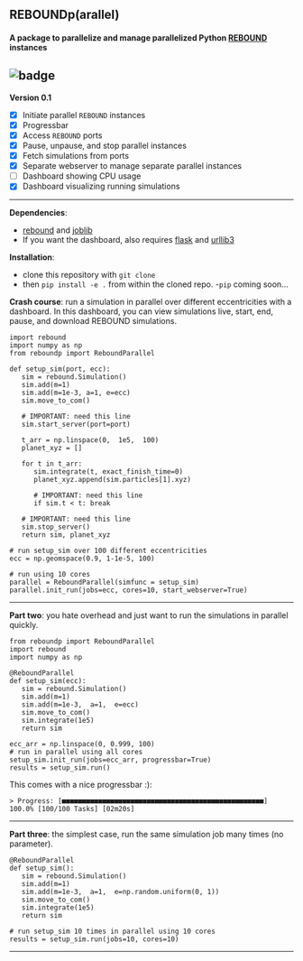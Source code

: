 ##  REBOUNDp(arallel)

#### A package to parallelize and manage parallelized Python [REBOUND](https://github.com/hannorein/rebound) instances

![badge](https://gist.githubusercontent.com/dangcpham/6807845416d284aea12220200073b4ed/raw/483b964bf3526932d5e24f94f58da623c8c1f0b2/test.svg)
---
**Version 0.1**
 - [x] Initiate parallel `REBOUND` instances
 - [x] Progressbar
 - [x] Access `REBOUND` ports
 - [x] Pause, unpause, and stop parallel instances
 - [x] Fetch simulations from ports
 - [x] Separate webserver to manage separate parallel instances
 - [ ] Dashboard showing CPU usage
 - [x] Dashboard visualizing running simulations
---
**Dependencies**: 
 - [rebound](https://github.com/hannorein/rebound) and [joblib](https://github.com/joblib/joblib)
 - If you want the dashboard, also requires [flask](https://flask.palletsprojects.com/en/stable/) and [urllib3](https://pypi.org/project/urllib3/)

**Installation**: 
 - clone this repository with `git clone`
 - then `pip install -e .` from within the cloned repo.
 -`pip` coming soon...

**Crash course**: run a simulation in parallel over different eccentricities with a dashboard. In this dashboard, you can view simulations live, start, end, pause, and download REBOUND simulations.
```
import rebound
import numpy as np
from reboundp import ReboundParallel

def setup_sim(port, ecc):
   sim = rebound.Simulation()
   sim.add(m=1)
   sim.add(m=1e-3, a=1, e=ecc)
   sim.move_to_com()
   
   # IMPORTANT: need this line
   sim.start_server(port=port)
   
   t_arr = np.linspace(0,  1e5,  100)
   planet_xyz = []

   for t in t_arr:
      sim.integrate(t, exact_finish_time=0)
      planet_xyz.append(sim.particles[1].xyz)

      # IMPORTANT: need this line
      if sim.t < t: break

   # IMPORTANT: need this line
   sim.stop_server()
   return sim, planet_xyz

# run setup_sim over 100 different eccentricities
ecc = np.geomspace(0.9, 1-1e-5, 100)

# run using 10 cores
parallel = ReboundParallel(simfunc = setup_sim)
parallel.init_run(jobs=ecc, cores=10, start_webserver=True)
```
---
**Part two**: you hate overhead and just want to run the simulations in parallel quickly.
```
from reboundp import ReboundParallel
import rebound
import numpy as np

@ReboundParallel
def setup_sim(ecc):
   sim = rebound.Simulation()
   sim.add(m=1)
   sim.add(m=1e-3,  a=1,  e=ecc)
   sim.move_to_com()
   sim.integrate(1e5)
   return sim

ecc_arr = np.linspace(0, 0.999, 100)
# run in parallel using all cores
setup_sim.init_run(jobs=ecc_arr, progressbar=True)
results = setup_sim.run()
```
This comes with a nice progressbar :):
```
> Progress: [■■■■■■■■■■■■■■■■■■■■■■■■■■■■■■■■■■■■■■■■■■■■■■■■■■] 100.0% [100/100 Tasks] [02m20s]
```
---
**Part three**: the simplest case, run the same simulation job many times (no parameter).
```
@ReboundParallel
def setup_sim():
   sim = rebound.Simulation()
   sim.add(m=1)
   sim.add(m=1e-3,  a=1,  e=np.random.uniform(0, 1))
   sim.move_to_com()
   sim.integrate(1e5)
   return sim

# run setup_sim 10 times in parallel using 10 cores
results = setup_sim.run(jobs=10, cores=10)
```
---
